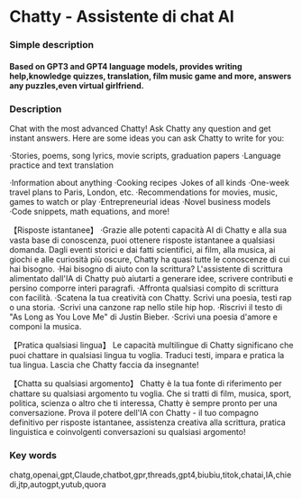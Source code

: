 # Chatty - Assistente di chat AI

### Simple description
#### Based on GPT3 and GPT4 language models, provides writing help,knowledge quizzes, translation, film music game and more, answers any puzzles,even virtual girlfriend.

### Description
Chat with the most advanced Chatty!
Ask Chatty any question and get instant answers.
Here are some ideas you can ask Chatty to write for you:

·Stories, poems, song lyrics, movie scripts, graduation papers
·Language practice and text translation

·Information about anything
·Cooking recipes
·Jokes of all kinds
·One-week travel plans to Paris, London, etc.
·Recommendations for movies, music, games to watch or play
·Entrepreneurial ideas
·Novel business models
·Code snippets, math equations, and more!

【Risposte istantanee】
·Grazie alle potenti capacità AI di Chatty e alla sua vasta base di conoscenza, puoi ottenere risposte istantanee a qualsiasi domanda. Dagli eventi storici e dai fatti scientifici, ai film, alla musica, ai giochi e alle curiosità più oscure, Chatty ha quasi tutte le conoscenze di cui hai bisogno.
·Hai bisogno di aiuto con la scrittura? L'assistente di scrittura alimentato dall'IA di Chatty può aiutarti a generare idee, scrivere contributi e persino comporre interi paragrafi.
·Affronta qualsiasi compito di scrittura con facilità.
·Scatena la tua creatività con Chatty. Scrivi una poesia, testi rap o una storia.
·Scrivi una canzone rap nello stile hip hop.
·Riscrivi il testo di "As Long as You Love Me" di Justin Bieber.
·Scrivi una poesia d'amore e componi la musica.

【Pratica qualsiasi lingua】
Le capacità multilingue di Chatty significano che puoi chattare in qualsiasi lingua tu voglia. Traduci testi, impara e pratica la tua lingua. Lascia che Chatty faccia da insegnante!

【Chatta su qualsiasi argomento】
Chatty è la tua fonte di riferimento per chattare su qualsiasi argomento tu voglia. Che si tratti di film, musica, sport, politica, scienza o altro che ti interessa, Chatty è sempre pronto per una conversazione.
Prova il potere dell'IA con Chatty - il tuo compagno definitivo per risposte istantanee, assistenza creativa alla scrittura, pratica linguistica e coinvolgenti conversazioni su qualsiasi argomento!

### Key words
chatg,openai,gpt,Claude,chatbot,gpr,threads,gpt4,biubiu,titok,chatai,IA,chiedi,jtp,autogpt,yutub,quora

